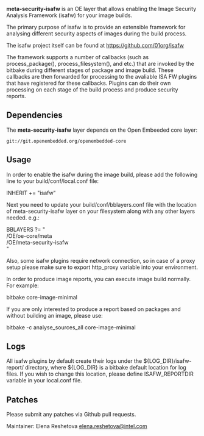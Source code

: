 **meta-security-isafw** is an OE layer that allows enabling the Image
Security Analysis Framework (isafw) for your image builds. 

The primary purpose of isafw is to provide an extensible 
framework for analysing different security aspects of images 
during the build process.

The isafw project itself can be found at 
    https://github.com/01org/isafw

The framework supports a number of callbacks (such as 
process_package(), process_filesystem(), and etc.) that are invoked 
by the bitbake during different stages of package and image build. 
These callbacks are then forwarded for processing to the avaliable 
ISA FW plugins that have registered for these callbacks. 
Plugins can do their own processing on each stage of the build 
process and produce security reports. 

Dependencies
------------

The **meta-security-isafw** layer depends on the Open Embeeded
core layer:

    git://git.openembedded.org/openembedded-core


Usage
-----

In order to enable the isafw during the image build, please add 
the following line to your build/conf/local.conf file:

INHERIT += "isafw"

Next you need to update your build/conf/bblayers.conf file with the
location of meta-security-isafw layer on your filesystem along with
any other layers needed. e.g.:

BBLAYERS ?= " \
  /OE/oe-core/meta \
  /OE/meta-security-isafw \
  "
 
Also, some isafw plugins require network connection, so in case of a
proxy setup please make sure to export http_proxy variable into your 
environment.

In order to produce image reports, you can execute image build 
normally. For example:

bitbake core-image-minimal

If you are only interested to produce a report based on packages 
and without building an image, please use:

bitbake -c analyse_sources_all core-image-minimal


Logs
----

All isafw plugins by default create their logs under the 
${LOG_DIR}/isafw-report/ directory, where ${LOG_DIR} is a bitbake 
default location for log files. If you wish to change this location, 
please define ISAFW_REPORTDIR variable in your local.conf file. 

Patches
-------

Please submit any patches via Github pull requests.

Maintainer: Elena Reshetova elena.reshetova@intel.com

